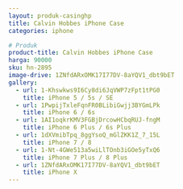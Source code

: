 ```yaml
---
layout: produk-casinghp
title: Calvin Hobbes iPhone Case
categories: iphone

# Produk
product-title: Calvin Hobbes iPhone Case
harga: 90000
sku: hn-2895
image-drive: 1ZNfdARxOMK17I77DV-8aYQV1_dbt9bET
gallery:
  - url: 1-Khswkws9I6Cy8di6JqVWP7zFpt1tPG0
    title: iPhone 5 / 5s / SE
  - url: 1PwpijTxleFqnFR0BLibiGwjj3BYGmLPk
    title: iPhone 6 / 6s
  - url: 1AI1oqkrKMV3FGBjDrcowHCbqRUJ-fngM
    title: iPhone 6 Plus / 6s Plus
  - url: 1dXVmibTpq_8ggYsoQ_mGlZKK1Z_7_15L
    title: iPhone 7 / 8
  - url: 1-Nt-4GWe513a5wiLlTOnb3iGOe5yTxQ6
    title: iPhone 7 Plus / 8 Plus
  - url: 1ZNfdARxOMK17I77DV-8aYQV1_dbt9bET
    title: iPhone X
---
```

